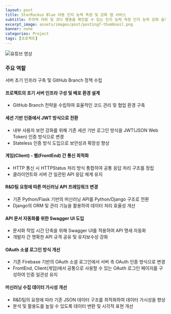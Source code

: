 ```yaml
---
layout: post
title: StarRuckus Blue 아동 인지 능력 측정 및 강화 앱 서비스
subtitle: 주의력 저하 및 과다 행동을 확인할 수 있는 인지 능력 측정 인지 능력 강화 솔루션 제공
excerpt_image: assets/images/post/posting7-thumbnail.png
banner: none
categories: Project
tags: [프로젝트]
---
```


![유튜브 영상](https://www.youtube.com/watch?v=ypYyfxThboQ&t=1s)

### 주요 역할
서버 초기 인프라 구축 및 GitHub Branch 정책 수립

#### 프로젝트의 초기 서버 인프라 구성 및 배포 환경 설계
- GitHub Branch 전략을 수립하여 효율적인 코드 관리 및 협업 환경 구축
#### 세션 기반 인증에서 JWT 방식으로 전환
- 내부 사용자 보안 강화를 위해 기존 세션 기반 로그인 방식을 JWT(JSON Web Token) 인증 방식으로 변경
- Stateless 인증 방식 도입으로 보안성과 확장성 향상

#### 게임(Client) - 웹(FrontEnd) 간 통신 최적화
- HTTP 통신 시 HTTPStatus 처리 방식 통합하여 공통 응답 처리 구조를 정립
- 클라이언트와 서버 간 일관된 API 응답 체계 유지

#### R&D팀 요청에 따른 머신러닝 API 프레임워크 변경
- 기존 Python/Flask 기반의 머신러닝 API를 Python/Django 구조로 전환
- Django의 ORM 및 관리 기능을 활용하여 데이터 처리 효율성 개선

#### API 문서 자동화를 위한 Swagger UI 도입
- 문서화 작업 시간 단축을 위해 Swagger UI를 적용하여 API 명세 자동화
- 개발자 간 명확한 API 규격 공유 및 유지보수성 강화

#### OAuth 소셜 로그인 방식 개선
- 기존 Firebase 기반의 OAuth 소셜 로그인에서 서버 측 OAuth 인증 방식으로 변경
- FrontEnd, Client(게임)에서 공통으로 사용할 수 있는 OAuth 로그인 페이지를 구성하여 인증 일관성 유지

#### 머신러닝 수집 데이터 가시성 개선
- R&D팀의 요청에 따라 기존 JSON 데이터 구조를 최적화하여 데이터 가시성을 향상
- 분석 및 활용도를 높일 수 있도록 데이터 변환 및 시각적 표현 개선
